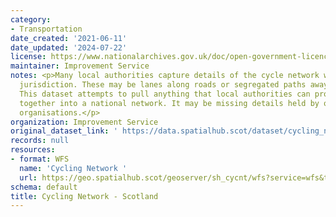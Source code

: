 ```yaml
---
category:
- Transportation
date_created: '2021-06-11'
date_updated: '2024-07-22'
license: https://www.nationalarchives.gov.uk/doc/open-government-licence/version/3/
maintainer: Improvement Service
notes: <p>Many local authorities capture details of the cycle network within their
  jurisdiction. These may be lanes along roads or segregated paths away from vehicles.
  This dataset attempts to pull anything that local authorities can provide to us
  together into a national network. It may be missing details held by other national
  organisations.</p>
organization: Improvement Service
original_dataset_link: ' https://data.spatialhub.scot/dataset/cycling_network-is'
records: null
resources:
- format: WFS
  name: 'Cycling Network '
  url: https://geo.spatialhub.scot/geoserver/sh_cycnt/wfs?service=wfs&typeName=sh_cycnt:pub_cycnt
schema: default
title: Cycling Network - Scotland
---
```

